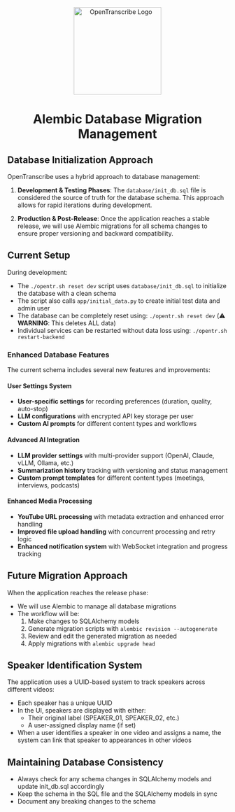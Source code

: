 <div align="center">
  <img src="../../assets/logo-banner.png" alt="OpenTranscribe Logo" width="200">
  
  # Alembic Database Migration Management
</div>

## Database Initialization Approach

OpenTranscribe uses a hybrid approach to database management:

1. **Development & Testing Phases**: The `database/init_db.sql` file is considered the source of truth for the database schema. This approach allows for rapid iterations during development.

2. **Production & Post-Release**: Once the application reaches a stable release, we will use Alembic migrations for all schema changes to ensure proper versioning and backward compatibility.

## Current Setup

During development:
- The `./opentr.sh reset dev` script uses `database/init_db.sql` to initialize the database with a clean schema
- The script also calls `app/initial_data.py` to create initial test data and admin user
- The database can be completely reset using: `./opentr.sh reset dev` (⚠️ **WARNING**: This deletes ALL data)
- Individual services can be restarted without data loss using: `./opentr.sh restart-backend`

### Enhanced Database Features

The current schema includes several new features and improvements:

#### User Settings System
- **User-specific settings** for recording preferences (duration, quality, auto-stop)
- **LLM configurations** with encrypted API key storage per user
- **Custom AI prompts** for different content types and workflows

#### Advanced AI Integration
- **LLM provider settings** with multi-provider support (OpenAI, Claude, vLLM, Ollama, etc.)
- **Summarization history** tracking with versioning and status management
- **Custom prompt templates** for different content types (meetings, interviews, podcasts)

#### Enhanced Media Processing
- **YouTube URL processing** with metadata extraction and enhanced error handling
- **Improved file upload handling** with concurrent processing and retry logic
- **Enhanced notification system** with WebSocket integration and progress tracking

## Future Migration Approach

When the application reaches the release phase:
- We will use Alembic to manage all database migrations
- The workflow will be:
  1. Make changes to SQLAlchemy models
  2. Generate migration scripts with `alembic revision --autogenerate`
  3. Review and edit the generated migration as needed
  4. Apply migrations with `alembic upgrade head`

## Speaker Identification System

The application uses a UUID-based system to track speakers across different videos:
- Each speaker has a unique UUID
- In the UI, speakers are displayed with either:
  - Their original label (SPEAKER_01, SPEAKER_02, etc.)
  - A user-assigned display name (if set)
- When a user identifies a speaker in one video and assigns a name, the system can link that speaker to appearances in other videos

## Maintaining Database Consistency

- Always check for any schema changes in SQLAlchemy models and update init_db.sql accordingly
- Keep the schema in the SQL file and the SQLAlchemy models in sync
- Document any breaking changes to the schema

